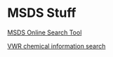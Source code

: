 # MSDS Stuff

[MSDS Online Search Tool](https://www.msdsonline.com/sds-search/)

[VWR chemical information search](https://us.vwr.com/cms/avantor_services_chemical_inventory_management_and_software)
